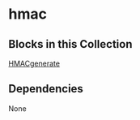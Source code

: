 hmac
=======

Blocks in this Collection
-------------------------
[HMACgenerate](docs/hmac_generate_block.md)

Dependencies
------------
None
